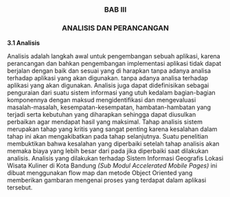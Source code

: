 <h3 align="center">BAB III</h3>


<h3 align="center">ANALISIS DAN PERANCANGAN</h3>


**3.1	Analisis**

Analisis adalah langkah awal untuk pengembangan sebuah aplikasi, karena perancangan dan bahkan pengembangan implementasi aplikasi tidak dapat berjalan dengan baik dan sesuai yang di harapkan tanpa adanya analisa terhadap aplikasi yang akan digunakan. tanpa adanya analisa terhadap aplikasi yang akan digunakan. Analisis juga  dapat didefinisikan sebagai penguraian dari suatu sistem informasi yang utuh  kedalam bagian-bagian komponennya dengan maksud mengidentifikasi dan mengevaluasi masalah-masalah, kesempatan-kesempatan, hambatan-hambatan yang terjadi serta kebutuhan yang diharapkan sehingga dapat diusulkan perbaikan agar mendapat hasil yang maksimal.
Tahap analisis sistem merupakan tahap yang kritis yang sangat penting karena kesalahan dalam tahap ini akan mengakibatkan pada tahap selanjutnya. Suatu penelitian membuktikan bahwa kesalahan yang diperbaiki setelah tahap analisis akan memaka biaya yang lebih besar dari pada jika diperbaiki saat dilakukan analisis.
Analisis yang dilakukan terhadap Sistem Informasi Geografis Lokasi Wisata Kuliner di Kota Bandung *(Sub Modul Accelerated Mobile Pages)*  ini dibuat menggunakan flow map dan metode Object Oriented yang memberikan gambaran mengenai proses yang terdapat dalam aplikasi tersebut.
